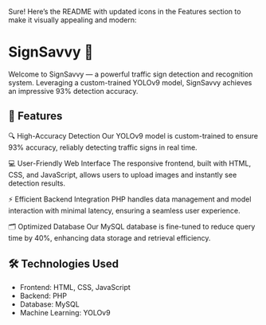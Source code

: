 Sure! Here’s the README with updated icons in the Features section to make it visually appealing and modern:



# SignSavvy 🚦

Welcome to SignSavvy — a powerful traffic sign detection and recognition system. Leveraging a custom-trained YOLOv9 model, SignSavvy achieves an impressive 93% detection accuracy.



## 🌟 Features

🔍 High-Accuracy Detection
Our YOLOv9 model is custom-trained to ensure 93% accuracy, reliably detecting traffic signs in real time.

💻 User-Friendly Web Interface
The responsive frontend, built with HTML, CSS, and JavaScript, allows users to upload images and instantly see detection results.

⚡ Efficient Backend Integration
PHP handles data management and model interaction with minimal latency, ensuring a seamless user experience.

🗂️ Optimized Database
Our MySQL database is fine-tuned to reduce query time by 40%, enhancing data storage and retrieval efficiency.



## 🛠️ Technologies Used

* Frontend: HTML, CSS, JavaScript
* Backend: PHP
* Database: MySQL
* Machine Learning: YOLOv9

